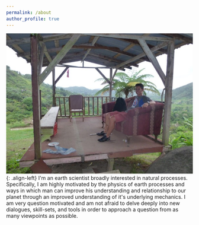 ```yaml
---
permalink: /about
author_profile: true
---
```


![PRPic](/assets/images/PRDylanPicSmall.jpg){: .align-left} I'm an earth scientist broadly interested in natural processes. Specifically, I am highly motivated by the physics of earth processes and ways in which man can improve his understanding and relationship to our planet through an improved understanding of it's underlying mechanics. I am very question motivated and am not afraid to delve deeply into new dialogues, skill-sets, and tools in order to approach a question from as many viewpoints as possible. 
